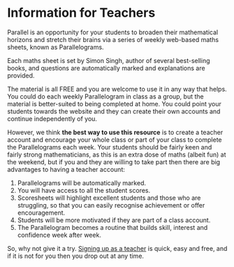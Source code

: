 # Information for Teachers

Parallel is an opportunity for your students to broaden their mathematical
horizons and stretch their brains via a series of weekly web-based maths sheets,
known as Parallelograms.

Each maths sheet is set by Simon Singh, author of several best-selling books,
and questions are automatically marked and explanations are provided.

The material is all FREE and you are welcome to use it in any way that helps.
You could do each weekly Parallelogram in class as a group, but the material is
better-suited to being completed at home. You could point your students
towards the website and they can create their own accounts and continue
independently of you.

However, we think __the best way to use this resource__ is to create a teacher
account and encourage your whole class or part of your class to complete the
Parallelograms each week. Your students should be fairly keen and fairly strong
mathematicians, as this is an extra dose of maths (albeit fun) at the weekend,
but if you and they are willing to take part then there are big advantages to
having a teacher account:

1. Parallelograms will be automatically marked.
2. You will have access to all the student scores.
3. Scoresheets will highlight excellent students and those who are
   struggling, so that you can easily recognise achievement or offer
   encouragement.
4. Students will be more motivated if they are part of a class account.
5. The Parallelogram becomes a routine that builds skill, interest and
   confidence week after week.

So, why not give it a try. [Signing up as a teacher](/signup#teacher) is quick, easy and free, and if it is not for you then you drop out at any time.
